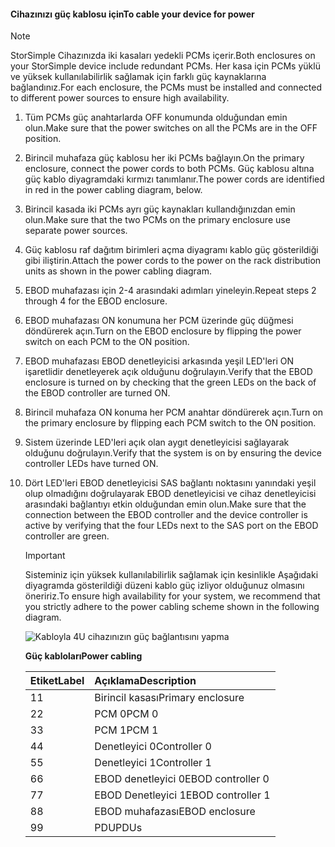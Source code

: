 <!--author=alkohli last changed: 9/16/15-->


#### <a name="to-cable-your-device-for-power"></a><span data-ttu-id="d835f-101">Cihazınızı güç kablosu için</span><span class="sxs-lookup"><span data-stu-id="d835f-101">To cable your device for power</span></span>
> [!NOTE]
> <span data-ttu-id="d835f-102">StorSimple Cihazınızda iki kasaları yedekli PCMs içerir.</span><span class="sxs-lookup"><span data-stu-id="d835f-102">Both enclosures on your StorSimple device include redundant PCMs.</span></span> <span data-ttu-id="d835f-103">Her kasa için PCMs yüklü ve yüksek kullanılabilirlik sağlamak için farklı güç kaynaklarına bağlandınız.</span><span class="sxs-lookup"><span data-stu-id="d835f-103">For each enclosure, the PCMs must be installed and connected to different power sources to ensure high availability.</span></span>
> 
> 

1. <span data-ttu-id="d835f-104">Tüm PCMs güç anahtarlarda OFF konumunda olduğundan emin olun.</span><span class="sxs-lookup"><span data-stu-id="d835f-104">Make sure that the power switches on all the PCMs are in the OFF position.</span></span>
2. <span data-ttu-id="d835f-105">Birincil muhafaza güç kablosu her iki PCMs bağlayın.</span><span class="sxs-lookup"><span data-stu-id="d835f-105">On the primary enclosure, connect the power cords to both PCMs.</span></span> <span data-ttu-id="d835f-106">Güç kablosu altına güç kablo diyagramdaki kırmızı tanımlanır.</span><span class="sxs-lookup"><span data-stu-id="d835f-106">The power cords are identified in red in the power cabling diagram, below.</span></span>
3. <span data-ttu-id="d835f-107">Birincil kasada iki PCMs ayrı güç kaynakları kullandığınızdan emin olun.</span><span class="sxs-lookup"><span data-stu-id="d835f-107">Make sure that the two PCMs on the primary enclosure use separate power sources.</span></span>
4. <span data-ttu-id="d835f-108">Güç kablosu raf dağıtım birimleri açma diyagramı kablo güç gösterildiği gibi iliştirin.</span><span class="sxs-lookup"><span data-stu-id="d835f-108">Attach the power cords to the power on the rack distribution units as shown in the power cabling diagram.</span></span>
5. <span data-ttu-id="d835f-109">EBOD muhafazası için 2-4 arasındaki adımları yineleyin.</span><span class="sxs-lookup"><span data-stu-id="d835f-109">Repeat steps 2 through 4 for the EBOD enclosure.</span></span>
6. <span data-ttu-id="d835f-110">EBOD muhafazası ON konumuna her PCM üzerinde güç düğmesi döndürerek açın.</span><span class="sxs-lookup"><span data-stu-id="d835f-110">Turn on the EBOD enclosure by flipping the power switch on each PCM to the ON position.</span></span>
7. <span data-ttu-id="d835f-111">EBOD muhafazası EBOD denetleyicisi arkasında yeşil LED'leri ON işaretlidir denetleyerek açık olduğunu doğrulayın.</span><span class="sxs-lookup"><span data-stu-id="d835f-111">Verify that the EBOD enclosure is turned on by checking that the green LEDs on the back of the EBOD controller are turned ON.</span></span>
8. <span data-ttu-id="d835f-112">Birincil muhafaza ON konuma her PCM anahtar döndürerek açın.</span><span class="sxs-lookup"><span data-stu-id="d835f-112">Turn on the primary enclosure by flipping each PCM switch to the ON position.</span></span>
9. <span data-ttu-id="d835f-113">Sistem üzerinde LED'leri açık olan aygıt denetleyicisi sağlayarak olduğunu doğrulayın.</span><span class="sxs-lookup"><span data-stu-id="d835f-113">Verify that the system is on by ensuring the device controller LEDs have turned ON.</span></span>
10. <span data-ttu-id="d835f-114">Dört LED'leri EBOD denetleyicisi SAS bağlantı noktasını yanındaki yeşil olup olmadığını doğrulayarak EBOD denetleyicisi ve cihaz denetleyicisi arasındaki bağlantıyı etkin olduğundan emin olun.</span><span class="sxs-lookup"><span data-stu-id="d835f-114">Make sure that the connection between the EBOD controller and the device controller is active by verifying that the four LEDs next to the SAS port on the EBOD controller are green.</span></span>
    
    > [!IMPORTANT]
    > <span data-ttu-id="d835f-115">Sisteminiz için yüksek kullanılabilirlik sağlamak için kesinlikle Aşağıdaki diyagramda gösterildiği düzeni kablo güç izliyor olduğunuz olmasını öneririz.</span><span class="sxs-lookup"><span data-stu-id="d835f-115">To ensure high availability for your system, we recommend that you strictly adhere to the power cabling scheme shown in the following diagram.</span></span>
    > 
    > 
    
    ![Kabloyla 4U cihazınızın güç bağlantısını yapma](./media/storsimple-cable-8600-for-power/HCSCableYour4UDeviceforPower.png)
    
    <span data-ttu-id="d835f-117">**Güç kabloları**</span><span class="sxs-lookup"><span data-stu-id="d835f-117">**Power cabling**</span></span>
    
    | <span data-ttu-id="d835f-118">Etiket</span><span class="sxs-lookup"><span data-stu-id="d835f-118">Label</span></span> | <span data-ttu-id="d835f-119">Açıklama</span><span class="sxs-lookup"><span data-stu-id="d835f-119">Description</span></span> |
    |:--- |:--- |
    | <span data-ttu-id="d835f-120">1</span><span class="sxs-lookup"><span data-stu-id="d835f-120">1</span></span> |<span data-ttu-id="d835f-121">Birincil kasası</span><span class="sxs-lookup"><span data-stu-id="d835f-121">Primary enclosure</span></span> |
    | <span data-ttu-id="d835f-122">2</span><span class="sxs-lookup"><span data-stu-id="d835f-122">2</span></span> |<span data-ttu-id="d835f-123">PCM 0</span><span class="sxs-lookup"><span data-stu-id="d835f-123">PCM 0</span></span> |
    | <span data-ttu-id="d835f-124">3</span><span class="sxs-lookup"><span data-stu-id="d835f-124">3</span></span> |<span data-ttu-id="d835f-125">PCM 1</span><span class="sxs-lookup"><span data-stu-id="d835f-125">PCM 1</span></span> |
    | <span data-ttu-id="d835f-126">4</span><span class="sxs-lookup"><span data-stu-id="d835f-126">4</span></span> |<span data-ttu-id="d835f-127">Denetleyici 0</span><span class="sxs-lookup"><span data-stu-id="d835f-127">Controller 0</span></span> |
    | <span data-ttu-id="d835f-128">5</span><span class="sxs-lookup"><span data-stu-id="d835f-128">5</span></span> |<span data-ttu-id="d835f-129">Denetleyici 1</span><span class="sxs-lookup"><span data-stu-id="d835f-129">Controller 1</span></span> |
    | <span data-ttu-id="d835f-130">6</span><span class="sxs-lookup"><span data-stu-id="d835f-130">6</span></span> |<span data-ttu-id="d835f-131">EBOD denetleyici 0</span><span class="sxs-lookup"><span data-stu-id="d835f-131">EBOD controller 0</span></span> |
    | <span data-ttu-id="d835f-132">7</span><span class="sxs-lookup"><span data-stu-id="d835f-132">7</span></span> |<span data-ttu-id="d835f-133">EBOD Denetleyici 1</span><span class="sxs-lookup"><span data-stu-id="d835f-133">EBOD controller 1</span></span> |
    | <span data-ttu-id="d835f-134">8</span><span class="sxs-lookup"><span data-stu-id="d835f-134">8</span></span> |<span data-ttu-id="d835f-135">EBOD muhafazası</span><span class="sxs-lookup"><span data-stu-id="d835f-135">EBOD enclosure</span></span> |
    | <span data-ttu-id="d835f-136">9</span><span class="sxs-lookup"><span data-stu-id="d835f-136">9</span></span> |<span data-ttu-id="d835f-137">PDU</span><span class="sxs-lookup"><span data-stu-id="d835f-137">PDUs</span></span> |

